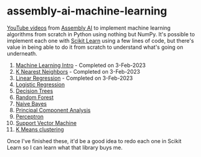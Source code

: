 # assembly-ai-machine-learning

[YouTube videos](https://www.youtube.com/playlist?list=PLcWfeUsAys2k_xub3mHks85sBHZvg24Jd) 
from [Assembly AI](https://www.assemblyai.com/) to implement machine learning algorithms 
from scratch in Python using nothing but NumPy.  It's possible to implement each one with [Scikit Learn](https://scikit-learn.org/stable/) using a 
few lines of code, but there's value in being able to do it from scratch to understand what's going on underneath.

1. [Machine Learning Intro](https://www.youtube.com/watch?v=p1hGz0w_OCo&list=PLcWfeUsAys2k_xub3mHks85sBHZvg24Jd&index=1) - Completed on 3-Feb-2023
2. [K Nearest Neighbors](https://www.youtube.com/watch?v=rTEtEy5o3X0&list=PLcWfeUsAys2k_xub3mHks85sBHZvg24Jd&index=2) - Completed on 3-Feb-2023
3. [Linear Regression](https://www.youtube.com/watch?v=ltXSoduiVwY&list=PLcWfeUsAys2k_xub3mHks85sBHZvg24Jd&index=3) - Completed on 3-Feb-2023
4. [Logistic Regression](https://www.youtube.com/watch?v=YYEJ_GUguHw&list=PLcWfeUsAys2k_xub3mHks85sBHZvg24Jd&index=4)
5. [Decision Trees](https://www.youtube.com/watch?v=NxEHSAfFlK8&list=PLcWfeUsAys2k_xub3mHks85sBHZvg24Jd&index=5)
6. [Random Forest](https://www.youtube.com/watch?v=kFwe2ZZU7yw&list=PLcWfeUsAys2k_xub3mHks85sBHZvg24Jd&index=6)
7. [Naive Bayes](https://www.youtube.com/watch?v=TLInuAorxqE&list=PLcWfeUsAys2k_xub3mHks85sBHZvg24Jd&index=7)
8. [Principal Component Analysis](https://www.youtube.com/watch?v=Rjr62b_h7S4&list=PLcWfeUsAys2k_xub3mHks85sBHZvg24Jd&index=8)
9. [Perceptron](https://www.youtube.com/watch?v=aOEoxyA4uXU&list=PLcWfeUsAys2k_xub3mHks85sBHZvg24Jd&index=9)
10. [Support Vector Machine](https://www.youtube.com/watch?v=T9UcK-TxQGw&list=PLcWfeUsAys2k_xub3mHks85sBHZvg24Jd&index=10)
11. [K Means clustering](https://www.youtube.com/watch?v=6UF5Ysk_2gk&list=PLcWfeUsAys2k_xub3mHks85sBHZvg24Jd&index=11)

Once I've finished these, it'd be a good idea to redo each one in Scikit Learn so I can learn what that library buys me.
